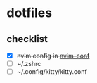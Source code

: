 # dotfiles

## checklist

- [X] ~~nvim config in [nvim-conf](https://github.com/bhushanwho/nvim-conf)~~
- [ ] ~/.zshrc 
- [ ] ~/.config/kitty/kitty.conf